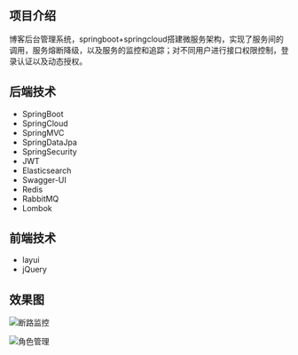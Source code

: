 ## 项目介绍
博客后台管理系统，springboot+springcloud搭建微服务架构，实现了服务间的调用，服务熔断降级，以及服务的监控和追踪；对不同用户进行接口权限控制，登录认证以及动态授权。


## 后端技术

- SpringBoot
- SpringCloud
- SpringMVC
- SpringDataJpa
- SpringSecurity
- JWT
- Elasticsearch
- Swagger-UI
- Redis
- RabbitMQ
- Lombok

## 前端技术

- layui
- jQuery




## 效果图

![断路监控](https://github.com/blackWZN/blogManage/blob/before/azblog_doc/%E6%96%AD%E8%B7%AF%E7%9B%91%E6%8E%A7.jpg?raw=true)

![角色管理](https://github.com/blackWZN/blogManage/blob/before/azblog_doc/%E8%A7%92%E8%89%B2%E7%AE%A1%E7%90%86.jpg?raw=true)
